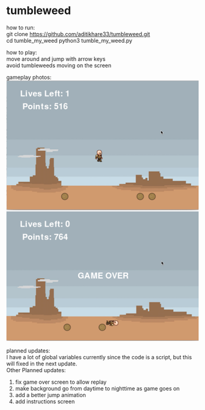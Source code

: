 # tumbleweed

how to run:      
git clone https://github.com/aditikhare33/tumbleweed.git           
cd tumble_my_weed
python3 tumble_my_weed.py   

how to play:       
move around and jump with arrow keys      
avoid tumbleweeds moving on the screen    

gameplay photos:     
![GitHub Logo](/tumbleweedGamePlay.png)
![GitHub Logo](/tumbleweedGameOver.png)


planned updates:       
I have a lot of global variables currently since the code is a script, but this will fixed in the next update.   
Other Planned updates:          
1) fix game over screen to allow replay   
2) make background go from daytime to nighttime as game goes on       
3) add a better jump animation      
4) add instructions screen    
